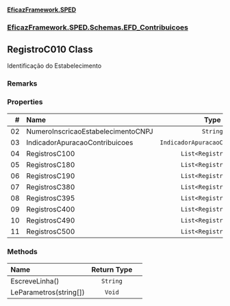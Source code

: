 #### [EficazFramework.SPED](EficazFrameworkSPED.md 'EficazFramework SPED')
### [EficazFramework.SPED.Schemas.EFD_Contribuicoes](EficazFramework.SPED.Schemas.EFD_Contribuicoes.md 'EficazFramework.SPED.Schemas.EFD_Contribuicoes')

## RegistroC010 Class

Identificação do Estabelecimento

### Remarks
### Properties

| # | Name | Type | |
| ---: | :--- | :---: | :--- |
| 02 | NumeroInscricaoEstabelecimentoCNPJ | `String` |  |
| 03 | IndicadorApuracaoContribuicoes | `IndicadorApuracaoContribuicoes` |  |
| 04 | RegistrosC100 | `List<RegistroC100>` |  |
| 05 | RegistrosC180 | `List<RegistroC180>` |  |
| 06 | RegistrosC190 | `List<RegistroC190>` |  |
| 07 | RegistrosC380 | `List<RegistroC380>` |  |
| 08 | RegistrosC395 | `List<RegistroC395>` |  |
| 09 | RegistrosC400 | `List<RegistroC400>` |  |
| 10 | RegistrosC490 | `List<RegistroC490>` |  |
| 11 | RegistrosC500 | `List<RegistroC500>` |  |
### Methods

| Name | Return Type | |
| :--- | :---: | :--- |
| EscreveLinha() | `String` |  |
| LeParametros(string[]) | `Void` |  |
